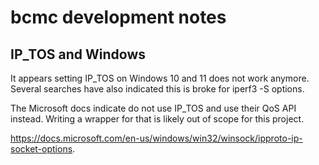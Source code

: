 # bcmc development notes

## IP_TOS and Windows

It appears setting IP_TOS on Windows 10 and 11 does not work anymore. Several searches have also indicated this is broke for iperf3 -S options.

The Microsoft docs indicate do not use IP_TOS and use their QoS API instead. Writing a wrapper for that is likely out of scope for this project.

<https://docs.microsoft.com/en-us/windows/win32/winsock/ipproto-ip-socket-options>.
